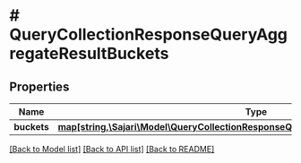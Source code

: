 # # QueryCollectionResponseQueryAggregateResultBuckets

## Properties

| Name        | Type                                                                                                                                                  | Description | Notes      |
| ----------- | ----------------------------------------------------------------------------------------------------------------------------------------------------- | ----------- | ---------- |
| **buckets** | [**map[string,\Sajari\Model\QueryCollectionResponseQueryAggregateResultBucketsBucket]**](QueryCollectionResponseQueryAggregateResultBucketsBucket.md) |             | [optional] |

[[Back to Model list]](../../README.md#models) [[Back to API list]](../../README.md#endpoints) [[Back to README]](../../README.md)
